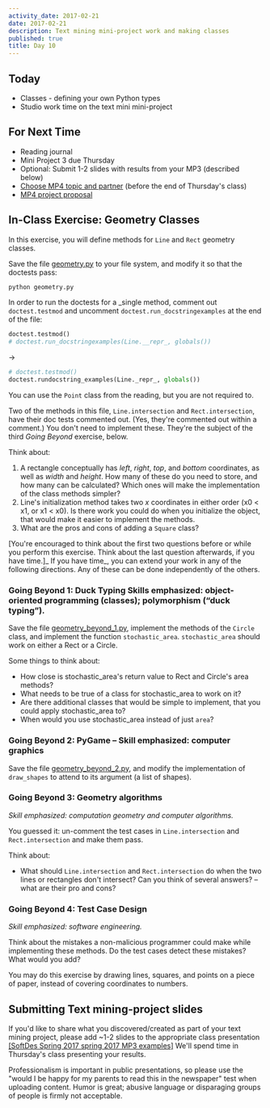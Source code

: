 ```yaml
---
activity_date: 2017-02-21
date: 2017-02-21
description: Text mining mini-project work and making classes
published: true
title: Day 10
---
```


## Today

* Classes - defining your own Python types
* Studio work time on the text mini mini-project

## For Next Time

* Reading journal
* Mini Project 3 due Thursday
* Optional: Submit 1-2 slides with results from your MP3 (described below)
* [Choose MP4 topic and partner](https://sd17spring.github.io//assignments/mini-project-4-interactive-visualization/#getting-started) (before the end of Thursday's class)
* [MP4 project proposal](https://sd17spring.github.io//assignments/mini-project-4-interactive-visualization/#project-proposal)


## In-Class Exercise: Geometry Classes

In this exercise, you will define methods for `Line` and `Rect` geometry
classes.

Save the file
[geometry.py](https://github.com/sd17spring/sd17spring.github.io/blob/master/files/activities/day-10/geometry.py)
to your file system, and modify it so that the doctests pass:

``` bash
python geometry.py
```

In order to run the doctests for a _single method, comment out
`doctest.testmod` and uncomment `doctest.run_docstringexamples` at the end of
the file:

``` python
doctest.testmod()
# doctest.run_docstringexamples(Line.__repr_, globals())
```
→
``` python
# doctest.testmod()
doctest.rundocstring_examples(Line._repr_, globals())
```

You can use the `Point` class from the reading, but you are not required to.

Two of the methods in this file, `Line.intersection` and `Rect.intersection`,
have their doc tests commented out. (Yes, they're commented out within a
comment.) You don't need to implement these. They're the subject of the third _Going Beyond_ exercise, below.

Think about:

1. A rectangle conceptually has _left_, _right_, _top_, and _bottom_ coordinates, as well as _width_ and _height_. How many of these do you need to store, and how many can be calculated? Which ones will make the implementation of the class methods simpler?
2. Line's initialization method takes two _x_ coordinates in either order (x0 &lt; x1, or x1 &lt; x0). Is there work you could do when you initialize the object, that would make it easier to implement the methods.
3. What are the pros and cons of adding a `Square` class?

[You're encouraged to think about the first two questions before or while you
perform this exercise. Think about the last question afterwards, if you have
time.]_ If you have time_, you can extend your work in any of the following
directions. Any of these can be done independently of the others.

### Going Beyond 1: Duck Typing Skills emphasized: object-oriented programming (classes); polymorphism (“duck typing”).

Save the file
[geometry_beyond_1.py](https://raw.githubusercontent.com/sd17spring/sd17spring.github.io/master/files/activities/day-10/geometry_beyond_1.py),
implement the methods of the `Circle` class, and implement the function `stochastic_area`.
`stochastic_area` should work on either a Rect or a Circle.

Some things to think about:

* How close is stochastic_area's return value to Rect and Circle's area methods?
* What needs to be true of a class for stochastic_area to work on it?
* Are there additional classes that would be simple to implement, that you could apply stochastic_area to?
* When would you use stochastic_area instead of just `area`?

### Going Beyond 2: PyGame – Skill emphasized: computer graphics

Save the file
[geometry_beyond_2.py](https://raw.githubusercontent.com/sd17spring/sd17spring.github.io/master/files/activities/day-10/geometry_beyond_2.py),
and modify the implementation of `draw_shapes` to attend to its argument (a
list of shapes).


### Going Beyond 3: Geometry algorithms

_Skill emphasized: computation geometry and computer algorithms._

You guessed it: un-comment the test cases in `Line.intersection` and
`Rect.intersection` and make them pass.

Think about:

* What should `Line.intersection` and `Rect.intersection` do when the two lines or rectangles don't intersect? Can you think of several answers? – what are their pro and cons?


### Going Beyond 4: Test Case Design

_Skill emphasized: software engineering._

Think about the mistakes a non-malicious programmer could make while
implementing these methods. Do the test cases detect these mistakes? What
would you add?

You may do this exercise by drawing lines, squares, and points on a piece of
paper, instead of covering coordinates to numbers.


## Submitting Text mining-project slides

If you'd like to share what you discovered/created as part of your text mining
project, please add ~1-2 slides to the appropriate class presentation
[[SoftDes Spring 2017 spring 2017 MP3 examples]](https://docs.google.com/presentation/d/1fybuwS68fdgCHrhOMcpbDzZOfDhzUJsEiOQ_24pUQHI/edit?usp=sharing)
We'll spend time in Thursday's class presenting your
results.

Professionalism is important in public presentations, so please use the "would
I be happy for my parents to read this in the newspaper" test when uploading
content. Humor is great; abusive language or disparaging groups of people is
firmly not acceptable.
